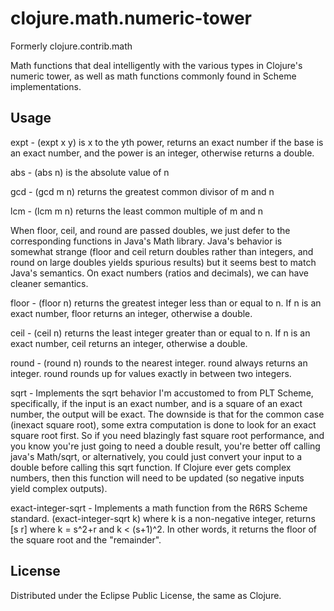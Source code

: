 # clojure.math.numeric-tower

Formerly clojure.contrib.math

Math functions that deal intelligently with the various
types in Clojure's numeric tower, as well as math functions
commonly found in Scheme implementations.

## Usage

expt - (expt x y) is x to the yth power, returns an exact number
  if the base is an exact number, and the power is an integer,
  otherwise returns a double.

abs - (abs n) is the absolute value of n

gcd - (gcd m n) returns the greatest common divisor of m and n

lcm - (lcm m n) returns the least common multiple of m and n

When floor, ceil, and round are passed doubles, we just defer to
the corresponding functions in Java's Math library.  Java's
behavior is somewhat strange (floor and ceil return doubles rather
than integers, and round on large doubles yields spurious results)
but it seems best to match Java's semantics.  On exact numbers
(ratios and decimals), we can have cleaner semantics.

floor - (floor n) returns the greatest integer less than or equal to n.
  If n is an exact number, floor returns an integer,
  otherwise a double.

ceil - (ceil n) returns the least integer greater than or equal to n.
  If n is an exact number, ceil returns an integer,
  otherwise a double.

round - (round n) rounds to the nearest integer.
  round always returns an integer.  round rounds up for values
  exactly in between two integers.


sqrt - Implements the sqrt behavior I'm accustomed to from PLT Scheme,
  specifically, if the input is an exact number, and is a square
  of an exact number, the output will be exact.  The downside
  is that for the common case (inexact square root), some extra
  computation is done to look for an exact square root first.
  So if you need blazingly fast square root performance, and you
  know you're just going to need a double result, you're better
  off calling java's Math/sqrt, or alternatively, you could just
  convert your input to a double before calling this sqrt function.
  If Clojure ever gets complex numbers, then this function will
  need to be updated (so negative inputs yield complex outputs).

exact-integer-sqrt - Implements a math function from the R6RS Scheme
  standard.  (exact-integer-sqrt k) where k is a non-negative integer,
  returns [s r] where k = s^2+r and k < (s+1)^2.  In other words, it
  returns the floor of the square root and the "remainder".

## License

Distributed under the Eclipse Public License, the same as Clojure.
